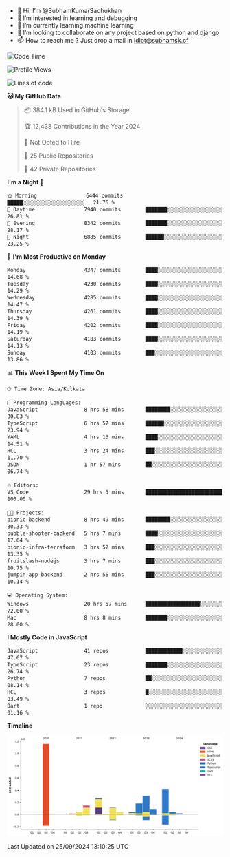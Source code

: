 - 👋 Hi, I’m @SubhamKumarSadhukhan
- 👀 I’m interested in learning and debugging
- 🌱 I’m currently learning machine learning
- 💞️ I’m looking to collaborate on any project based on python and django
- 📫 How to reach me ?
      Just drop a mail in idiot@subhamsk.cf

<!---
SubhamKumarSadhukhan/SubhamKumarSadhukhan is a ✨ special ✨ repository because its `README.md` (this file) appears on your GitHub profile.
You can click the Preview link to take a look at your changes.
--->


<!--START_SECTION:waka-->
![Code Time](http://img.shields.io/badge/Code%20Time-2%2C542%20hrs%2022%20mins-blue)

![Profile Views](http://img.shields.io/badge/Profile%20Views-10-blue)

![Lines of code](https://img.shields.io/badge/From%20Hello%20World%20I%27ve%20Written-2.8%20million%20lines%20of%20code-blue)

**🐱 My GitHub Data** 

> 📦 384.1 kB Used in GitHub's Storage 
 > 
> 🏆 12,438 Contributions in the Year 2024
 > 
> 🚫 Not Opted to Hire
 > 
> 📜 25 Public Repositories 
 > 
> 🔑 42 Private Repositories 
 > 
**I'm a Night 🦉** 

```text
🌞 Morning                6444 commits        █████░░░░░░░░░░░░░░░░░░░░   21.76 % 
🌆 Daytime                7940 commits        ███████░░░░░░░░░░░░░░░░░░   26.81 % 
🌃 Evening                8342 commits        ███████░░░░░░░░░░░░░░░░░░   28.17 % 
🌙 Night                  6885 commits        ██████░░░░░░░░░░░░░░░░░░░   23.25 % 
```
📅 **I'm Most Productive on Monday** 

```text
Monday                   4347 commits        ████░░░░░░░░░░░░░░░░░░░░░   14.68 % 
Tuesday                  4230 commits        ████░░░░░░░░░░░░░░░░░░░░░   14.29 % 
Wednesday                4285 commits        ████░░░░░░░░░░░░░░░░░░░░░   14.47 % 
Thursday                 4261 commits        ████░░░░░░░░░░░░░░░░░░░░░   14.39 % 
Friday                   4202 commits        ████░░░░░░░░░░░░░░░░░░░░░   14.19 % 
Saturday                 4183 commits        ████░░░░░░░░░░░░░░░░░░░░░   14.13 % 
Sunday                   4103 commits        ███░░░░░░░░░░░░░░░░░░░░░░   13.86 % 
```


📊 **This Week I Spent My Time On** 

```text
🕑︎ Time Zone: Asia/Kolkata

💬 Programming Languages: 
JavaScript               8 hrs 58 mins       ████████░░░░░░░░░░░░░░░░░   30.83 % 
TypeScript               6 hrs 57 mins       ██████░░░░░░░░░░░░░░░░░░░   23.94 % 
YAML                     4 hrs 13 mins       ████░░░░░░░░░░░░░░░░░░░░░   14.51 % 
HCL                      3 hrs 24 mins       ███░░░░░░░░░░░░░░░░░░░░░░   11.70 % 
JSON                     1 hr 57 mins        ██░░░░░░░░░░░░░░░░░░░░░░░   06.74 % 

🔥 Editors: 
VS Code                  29 hrs 5 mins       █████████████████████████   100.00 % 

🐱‍💻 Projects: 
bionic-backend           8 hrs 49 mins       ████████░░░░░░░░░░░░░░░░░   30.33 % 
bubble-shooter-backend   5 hrs 7 mins        ████░░░░░░░░░░░░░░░░░░░░░   17.64 % 
bionic-infra-terraform   3 hrs 52 mins       ███░░░░░░░░░░░░░░░░░░░░░░   13.35 % 
fruitslash-nodejs        3 hrs 7 mins        ███░░░░░░░░░░░░░░░░░░░░░░   10.75 % 
jumpin-app-backend       2 hrs 56 mins       ███░░░░░░░░░░░░░░░░░░░░░░   10.14 % 

💻 Operating System: 
Windows                  20 hrs 57 mins      ██████████████████░░░░░░░   72.00 % 
Mac                      8 hrs 8 mins        ███████░░░░░░░░░░░░░░░░░░   28.00 % 
```

**I Mostly Code in JavaScript** 

```text
JavaScript               41 repos            ████████████░░░░░░░░░░░░░   47.67 % 
TypeScript               23 repos            ███████░░░░░░░░░░░░░░░░░░   26.74 % 
Python                   7 repos             ██░░░░░░░░░░░░░░░░░░░░░░░   08.14 % 
HCL                      3 repos             █░░░░░░░░░░░░░░░░░░░░░░░░   03.49 % 
Dart                     1 repo              ░░░░░░░░░░░░░░░░░░░░░░░░░   01.16 % 
```



**Timeline**

![Lines of Code chart](https://raw.githubusercontent.com/SubhamKumarSadhukhan/SubhamKumarSadhukhan/main/assets/bar_graph.png)


 Last Updated on 25/09/2024 13:10:25 UTC
<!--END_SECTION:waka-->
